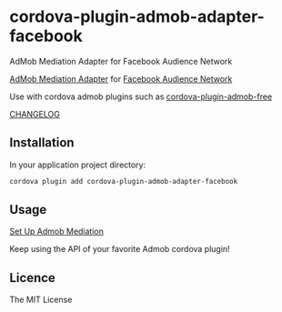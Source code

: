 # cordova-plugin-admob-adapter-facebook

AdMob Mediation Adapter for Facebook Audience Network

[AdMob Mediation Adapter](https://firebase.google.com/docs/admob/android/mediation-networks) for [Facebook Audience Network](https://developers.facebook.com/docs/audience-network/getting-started)

Use with cordova admob plugins such as [cordova-plugin-admob-free](https://github.com/ratson/cordova-plugin-admob-free)

[CHANGELOG](https://github.com/sirg2003/cordova-plugin-admob-adapter-facebook/blob/master/CHANGELOG.md)

## Installation

In your application project directory:

```bash
cordova plugin add cordova-plugin-admob-adapter-facebook
```

## Usage

[Set Up Admob Mediation](https://support.google.com/admob/answer/3124703?hl=en)

Keep using the API of your favorite Admob cordova plugin!

## Licence

The MIT License
